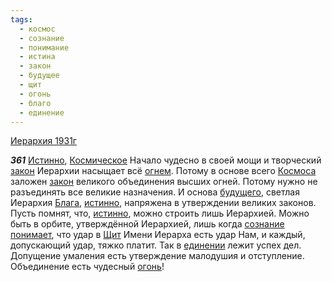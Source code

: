 ```yaml
---
tags:
  - космос
  - сознание
  - понимание
  - истина
  - закон
  - будущее
  - щит
  - огонь
  - благо
  - единение
---
```


[Иерархия 1931г](https://127.0.0.1:4002/agni/1931)

___361___
[Истинно](../../../tags/#истина), [Космическое](../../../tags/#космос) Начало чудесно в своей мощи и творческий [закон](../../../tags/#закон) Иерархии насыщает всё [огнем](../../../tags/#[огонь](../../../tags/#огонь)). Потому в основе всего [Космоса](../../../tags/#космос) заложен [закон](../../../tags/#закон) великого объединения высших огней. Потому нужно не разъединять все великие назначения. И основа [будущего](../../../tags/#будущее), светлая Иерархия [Блага](../../../tags/#благо), [истинно](../../../tags/#истина), напряжена в утверждении великих законов. Пусть помнят, что, [истинно](../../../tags/#истина), можно строить лишь Иерархией. Можно быть в орбите, утверждённой Иерархией, лишь когда [сознание](../../../tags/#сознание) [понимает](../../../tags/#понимание), что удар в [Щит](../../../tags/#щит) Имени Иерарха есть удар Нам, и каждый, допускающий удар, тяжко платит. Так в [единении](../../../tags/#[единение](../../../tags/#единение)) лежит успех дел. Допущение умаления есть утверждение малодушия и отступление. Объединение есть чудесный [огонь](../../../tags/#огонь)!   

